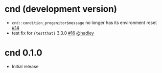 # cnd (development version)

- `cnd::condition_progenitor$message` no longer has its environment reset [#14](https://github.com/jmbarbone/cnd/issues/14)
- test fix for `{testthat}` 3.3.0 [#16](https://github.com/jmbarbone/cnd/issues/16) [@hadley](https://github.com/hadley)

# cnd 0.1.0

- Initial release
